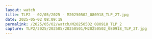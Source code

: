```yaml
---
layout: watch
title: TLP2 - 02/05/2025 - M20250502_080918_TLP_2T.jpg
date: 2025-05-02 08:09:18
permalink: /2025/05/02/watch/M20250502_080918_TLP_2
capture: TLP2/2025/202505/20250501/M20250502_080918_TLP_2T.jpg
---
```

